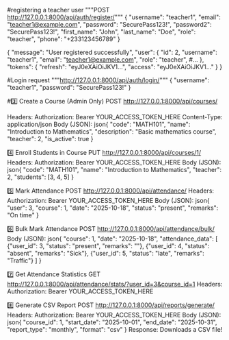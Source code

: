 #registering a teacher user
"""POST http://127.0.0.1:8000/api/auth/register/"""
{
  "username": "teacher1",
  "email": "teacher1@example.com",
  "password": "SecurePass123!",
  "password2": "SecurePass123!",
  "first_name": "John",
  "last_name": "Doe",
  "role": "teacher",
  "phone": "+233123456789"
}

{
  "message": "User registered successfully",
  "user": {
    "id": 2,
    "username": "teacher1",
    "email": "teacher1@example.com",
    "role": "teacher",
    #...
  },
  "tokens": {
    "refresh": "eyJ0eXAiOiJKV1...",
    "access": "eyJ0eXAiOiJKV1..."
  }
}

#Login request
"""http://127.0.0.1:8000/api/auth/login/"""
{
  "username": "teacher1",
  "password": "SecurePass123!"
}


#3️⃣ Create a Course (Admin Only)
POST http://127.0.0.1:8000/api/courses/

Headers:
Authorization: Bearer YOUR_ACCESS_TOKEN_HERE
Content-Type: application/json
Body (JSON):
json{
  "code": "MATH101",
  "name": "Introduction to Mathematics",
  "description": "Basic mathematics course",
  "teacher": 2,
  "is_active": true
}


4️⃣ Enroll Students in Course
PUT http://127.0.0.1:8000/api/courses/1/
Headers:
Authorization: Bearer YOUR_ACCESS_TOKEN_HERE
Body (JSON):
json{
  "code": "MATH101",
  "name": "Introduction to Mathematics",
  "teacher": 2,
  "students": [3, 4, 5]
}

5️⃣ Mark Attendance
POST http://127.0.0.1:8000/api/attendance/
Headers:
Authorization: Bearer YOUR_ACCESS_TOKEN_HERE
Body (JSON):
json{
  "user": 3,
  "course": 1,
  "date": "2025-10-18",
  "status": "present",
  "remarks": "On time"
}

6️⃣ Bulk Mark Attendance
POST http://127.0.0.1:8000/api/attendance/bulk/
Body (JSON):
json{
  "course": 1,
  "date": "2025-10-18",
  "attendance_data": [
    {"user_id": 3, "status": "present", "remarks": ""},
    {"user_id": 4, "status": "absent", "remarks": "Sick"},
    {"user_id": 5, "status": "late", "remarks": "Traffic"}
  ]
}

7️⃣ Get Attendance Statistics
GET http://127.0.0.1:8000/api/attendance/stats/?user_id=3&course_id=1
Headers:
Authorization: Bearer YOUR_ACCESS_TOKEN_HERE

8️⃣ Generate CSV Report
POST http://127.0.0.1:8000/api/reports/generate/
Headers:
Authorization: Bearer YOUR_ACCESS_TOKEN_HERE
Body (JSON):
json{
  "course_id": 1,
  "start_date": "2025-10-01",
  "end_date": "2025-10-31",
  "report_type": "monthly",
  "format": "csv"
}
Response: Downloads a CSV file!